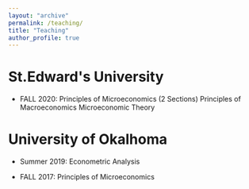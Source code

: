 ```yaml
---
layout: "archive"
permalink: /teaching/
title: "Teaching"
author_profile: true
---
```

**St.Edward's University** 
======
* FALL 2020: 
          Principles of Microeconomics (2 Sections)
          Principles of Macroeconomics 
          Microeconomic Theory
          
**University of Okalhoma**
======
* Summer 2019:
          Econometric Analysis 
          
* FALL 2017: 
          Principles of Microeconomics 
          
          
